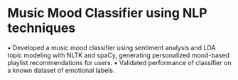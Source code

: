 # Music Mood Classifier using NLP techniques

•	Developed a music mood classifier using sentiment analysis and LDA topic modeling with NLTK and spaCy, generating personalized mood-based playlist recommendations for users.
•	Validated performance of classifier on a known dataset of emotional labels.

